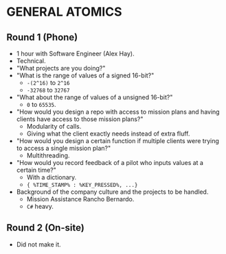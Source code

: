 # GENERAL ATOMICS

## Round 1 (Phone)

- 1 hour with Software Engineer (Alex Hay).
- Technical.
- "What projects are you doing?"
- "What is the range of values of a signed 16-bit?"
  - `-(2^16)` to `2^16`
  - `-32768` to `32767`
- "What about the range of values of a unsigned 16-bit?"
  - `0` to `65535`.
- "How would you design a repo with access to mission plans and having clients have access to those mission plans?"
  - Modularity of calls.
  - Giving what the client exactly needs instead of extra fluff.
- "How would you design a certain function if multiple clients were trying to access a single mission plan?"
  - Multithreading.
- "How would you record feedback of a pilot who inputs values at a certain time?"
  - With a dictionary.
  - `{ %TIME_STAMP% : %KEY_PRESSED%, ...}`
- Background of the company culture and the projects to be handled.
  - Mission Assistance Rancho Bernardo.
  - `C#` heavy.

## Round 2 (On-site)

- Did not make it.
